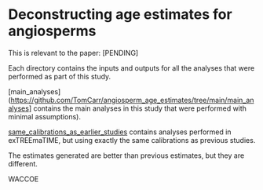 # Deconstructing age estimates for angiosperms

This is relevant to the paper: [PENDING]

Each directory contains the inputs and outputs for all the analyses that were performed as part of this study.

[main_analyses](https://github.com/TomCarr/angiosperm_age_estimates/tree/main/main_analyses] contains the main analyses in this study that were performed with minimal assumptions). 

[same_calibrations_as_earlier_studies](https://github.com/TomCarr/angiosperm_age_estimates/tree/main/same_calibrations_as_earlier_studies) contains analyses performed in exTREEmaTIME, but using exactly the same calibrations as previous studies.

The estimates generated are better than previous estimates, but they are different.

WACCOE
